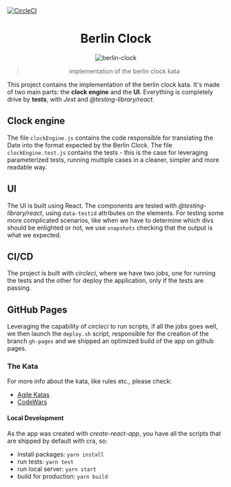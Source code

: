 [![CircleCI](https://circleci.com/gh/glippi/berlin-clock.svg?style=svg)](https://circleci.com/gh/glippi/berlin-clock)

<div align="center">
  <h1>Berlin Clock</h1>
  <img
    alt="berlin-clock"
    src="https://upload.wikimedia.org/wikipedia/commons/4/4f/Berlin-Uhr-1650-1705.gif"
    />

  > implementation of the berlin clock kata
</div>


This project contains the implementation of the berlin clock kata. It's made of
two main parts: the **clock engine** and the **UI**. Everything is completely
drive by **tests**, with *Jest* and *@testing-library/react*.

## Clock engine

The file `clockEngine.js` contains the code responsible for translating the Date
into the format expected by the Berlin Clock. The file `clockEngine.test.js`
contains the tests - this is the case for leveraging parameterized tests,
running multiple cases in a cleaner, simpler and more readable way.


## UI

The UI is built using React. The components are tested with 
*@testing-library/react*, using `data-testid` attributes on the elements. For
testing some more complicated scenarios, like when we have to determine which
divs should be enlighted or not, we use `snapshots` checking that the output is
what we expected.

## CI/CD

The project is built with *circleci*, where we have two jobs, one for running
the tests and the other for deploy the application, only if the tests are
passing.


## GitHub Pages

Leveraging the capability of *circleci* to run scripts, if all the jobs goes
well, we then launch the `deploy.sh` script, responsible for the creation of the
branch `gh-pages` and we shipped an optimized build of the app on github pages.


### The Kata

For more info about the kata, like rules etc., please check:
  
  * [Agile Katas](http://agilekatas.co.uk/katas/BerlinClock-Kata)
  * [CodeWars](https://www.codewars.com/kata/berlin-clock)

#### Local Development

As the app was created with *create-react-app*, you have all the scripts that
are shipped by default with cra, so:

  * install packages: `yarn install`
  * run tests: `yarn test`
  * run local server: `yarn start`
  * build for production: `yarn build`
